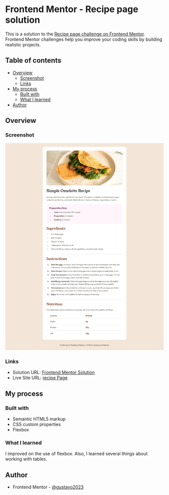 # Frontend Mentor - Recipe page solution

This is a solution to the [Recipe page challenge on Frontend Mentor](https://www.frontendmentor.io/challenges/recipe-page-KiTsR8QQKm). Frontend Mentor challenges help you improve your coding skills by building realistic projects.

## Table of contents

- [Overview](#overview)
  - [Screenshot](#screenshot)
  - [Links](#links)
- [My process](#my-process)
  - [Built with](#built-with)
  - [What I learned](#what-i-learned)
- [Author](#author)

## Overview

### Screenshot

![Live site screencapture](./assets/images/live-site-screencapture.png)

### Links

- Solution URL: [Frontend Mentor Solution](https://www.frontendmentor.io/solutions/recipe-page-BMTzoDpTaE)
- Live Site URL: [recipe Page](https://gustavo2023.github.io/recipe-page/)

## My process

### Built with

- Semantic HTML5 markup
- CSS custom properties
- Flexbox

### What I learned

I improved on the use of flexbox. Also, I learned several things about working with tables.

## Author

- Frontend Mentor - [@gustavo2023](https://www.frontendmentor.io/profile/gustavo2023)
